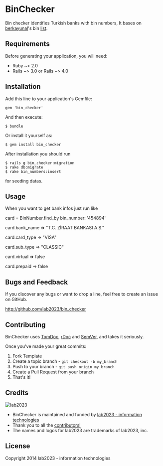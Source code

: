 # BinChecker

Bin checker identifies Turkish banks with bin numbers, It bases on [berkayunal](https://github.com/berkayunal)'s bin [list](https://gist.github.com/berkayunal/1595676).

## Requirements

Before generating your application, you will need:

* Ruby ~> 2.0
* Rails ~> 3.0 or Rails ~> 4.0

## Installation

Add this line to your application's Gemfile:

    gem 'bin_checker'

And then execute:

    $ bundle

Or install it yourself as:

    $ gem install bin_checker

After installation you should run

    $ rails g bin_checker:migration
    $ rake db:migrate
    $ rake bin_numbers:insert
    
for seeding datas.

## Usage

When you want to get bank infos just run like

  card = BinNumber.find_by bin_number: '454894'

  card.bank_name
  => "T.C. ZİRAAT BANKASI A.Ş."

  card.card_type
  => "VISA"

  card.sub_type
  => "CLASSIC"

  card.virtual
  => false

  card.prepaid
  => false

## Bugs and  Feedback

If you discover any bugs or want to drop a line, feel free to create an issue on GitHub.

http://github.com/lab2023/bin_checker

## Contributing

BinChecker uses [TomDoc](http://tomdoc.org/), [rDoc](http://rubydoc.info/gems/kangal) and [SemVer](http://semver.org/), and takes it seriously.

Once you've made your great commits:

1. Fork Template
2. Create a topic branch - `git checkout -b my_branch`
3. Push to your branch - `git push origin my_branch`
4. Create a Pull Request from your branch
5. That's it!

## Credits

![lab2023](http://lab2023.com/assets/images/named-logo.png)

- BinChecker is maintained and funded by [lab2023 - information technologies](http://lab2023.com/)
- Thank you to all the [contributors!](https://github.com/kebab-project/kangal/graphs/contributors)
- The names and logos for lab2023 are trademarks of lab2023, inc.

## License

Copyright 2014 lab2023 - information technologies
